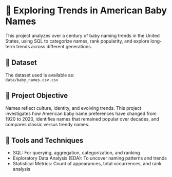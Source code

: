 # 👶 Exploring Trends in American Baby Names
This project analyzes over a century of baby naming trends in the United States, using SQL to categorize names, rank popularity, and explore long-term trends across different generations.

## 📁 Dataset

The dataset used is available as:  
`data/baby_names.csv.csv`

## 📌 Project Objective

Names reflect culture, identity, and evolving trends. This project investigates how American baby name preferences have changed from 1920 to 2020, identifies names that remained popular over decades, and compares classic versus trendy names.

## 🧰 Tools and Techniques

- SQL: For querying, aggregation, categorization, and ranking
- Exploratory Data Analysis (EDA): To uncover naming patterns and trends
- Statistical Metrics: Count of appearances, total occurrences, and rank analysis
